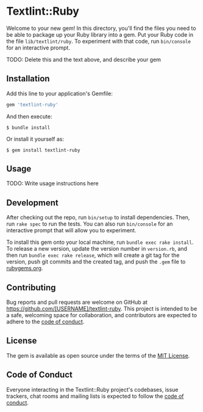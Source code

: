# Textlint::Ruby

Welcome to your new gem! In this directory, you'll find the files you need to be able to package up your Ruby library into a gem. Put your Ruby code in the file `lib/textlint/ruby`. To experiment with that code, run `bin/console` for an interactive prompt.

TODO: Delete this and the text above, and describe your gem

## Installation

Add this line to your application's Gemfile:

```ruby
gem 'textlint-ruby'
```

And then execute:

    $ bundle install

Or install it yourself as:

    $ gem install textlint-ruby

## Usage

TODO: Write usage instructions here

## Development

After checking out the repo, run `bin/setup` to install dependencies. Then, run `rake spec` to run the tests. You can also run `bin/console` for an interactive prompt that will allow you to experiment.

To install this gem onto your local machine, run `bundle exec rake install`. To release a new version, update the version number in `version.rb`, and then run `bundle exec rake release`, which will create a git tag for the version, push git commits and the created tag, and push the `.gem` file to [rubygems.org](https://rubygems.org).

## Contributing

Bug reports and pull requests are welcome on GitHub at https://github.com/[USERNAME]/textlint-ruby. This project is intended to be a safe, welcoming space for collaboration, and contributors are expected to adhere to the [code of conduct](https://github.com/[USERNAME]/textlint-ruby/blob/master/CODE_OF_CONDUCT.md).

## License

The gem is available as open source under the terms of the [MIT License](https://opensource.org/licenses/MIT).

## Code of Conduct

Everyone interacting in the Textlint::Ruby project's codebases, issue trackers, chat rooms and mailing lists is expected to follow the [code of conduct](https://github.com/[USERNAME]/textlint-ruby/blob/master/CODE_OF_CONDUCT.md).
